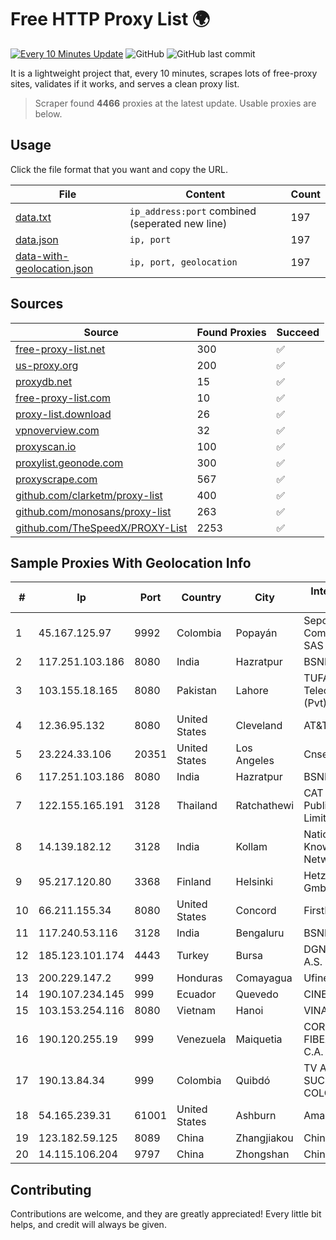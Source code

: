 
# Free HTTP Proxy List 🌍

[![Every 10 Minutes Update](https://github.com/mertguvencli/http-proxy-list/actions/workflows/main.yml/badge.svg?branch=main)](https://github.com/mertguvencli/http-proxy-list/actions/workflows/main.yml)
![GitHub](https://img.shields.io/github/license/mertguvencli/http-proxy-list)
![GitHub last commit](https://img.shields.io/github/last-commit/mertguvencli/http-proxy-list)

It is a lightweight project that, every 10 minutes, scrapes lots of free-proxy sites, validates if it works, and serves a clean proxy list.


> Scraper found **4466** proxies at the latest update. Usable proxies are below.

## Usage

Click the file format that you want and copy the URL.


|File|Content|Count|
|----|-------|-----|
|[data.txt](https://raw.githubusercontent.com/mertguvencli/http-proxy-list/main/proxy-list/data.txt)|`ip_address:port` combined (seperated new line)|197|
|[data.json](https://raw.githubusercontent.com/mertguvencli/http-proxy-list/main/proxy-list/data.json)|`ip, port`|197|
|[data-with-geolocation.json](https://raw.githubusercontent.com/mertguvencli/http-proxy-list/main/proxy-list/data-with-geolocation.json)|`ip, port, geolocation`|197|

## Sources

|Source|Found Proxies|Succeed|
|------|-------------|-------|
|[free-proxy-list.net](https://free-proxy-list.net)|300|✅|
|[us-proxy.org](https://www.us-proxy.org)|200|✅|
|[proxydb.net](http://proxydb.net)|15|✅|
|[free-proxy-list.com](https://free-proxy-list.com/?page=&port=&type%5B%5D=http&type%5B%5D=https&up_time=0&search=Search)|10|✅|
|[proxy-list.download](https://www.proxy-list.download/HTTP)|26|✅|
|[vpnoverview.com](https://vpnoverview.com/privacy/anonymous-browsing/free-proxy-servers)|32|✅|
|[proxyscan.io](https://www.proxyscan.io)|100|✅|
|[proxylist.geonode.com](https://proxylist.geonode.com/api/proxy-list?limit=300&page=1&sort_by=lastChecked&sort_type=desc&protocols=http,https)|300|✅|
|[proxyscrape.com](https://api.proxyscrape.com/v2/?request=displayproxies&protocol=http&timeout=10000&country=all&ssl=all&anonymity=all)|567|✅|
|[github.com/clarketm/proxy-list](https://raw.githubusercontent.com/clarketm/proxy-list/master/proxy-list-raw.txt)|400|✅|
|[github.com/monosans/proxy-list](https://raw.githubusercontent.com/monosans/proxy-list/main/proxies/http.txt)|263|✅|
|[github.com/TheSpeedX/PROXY-List](https://raw.githubusercontent.com/TheSpeedX/PROXY-List/master/http.txt)|2253|✅|


## Sample Proxies With Geolocation Info

|#|Ip|Port|Country|City|Internet Service Provider|
|-|--|----|-------|----|-------------------------|
|1|45.167.125.97|9992|Colombia|Popayán|Sepcom Comunicaciones SAS|
|2|117.251.103.186|8080|India|Hazratpur|BSNL Internet|
|3|103.155.18.165|8080|Pakistan|Lahore|TUFA Telecommunication (Pvt) Ltd.|
|4|12.36.95.132|8080|United States|Cleveland|AT&T Services, Inc.|
|5|23.224.33.106|20351|United States|Los Angeles|Cnservers LLC|
|6|117.251.103.186|8080|India|Hazratpur|BSNL Internet|
|7|122.155.165.191|3128|Thailand|Ratchathewi|CAT Telecom Public Company Limited|
|8|14.139.182.12|3128|India|Kollam|National Knowledge Network|
|9|95.217.120.80|3368|Finland|Helsinki|Hetzner Online GmbH|
|10|66.211.155.34|8080|United States|Concord|FirstLight Fiber|
|11|117.240.53.116|3128|India|Bengaluru|BSNL Internet|
|12|185.123.101.174|4443|Turkey|Bursa|DGN TEKNOLOJI A.S.|
|13|200.229.147.2|999|Honduras|Comayagua|Ufinet Panama S.A.|
|14|190.107.234.145|999|Ecuador|Quevedo|CINECABLE TV|
|15|103.153.254.116|8080|Vietnam|Hanoi|VINAHOST-HN|
|16|190.120.255.19|999|Venezuela|Maiquetia|CORPORACION FIBEX TELECOM, C.A.|
|17|190.13.84.34|999|Colombia|Quibdó|TV AZTECA SUCURSAL COLOMBIA|
|18|54.165.239.31|61001|United States|Ashburn|Amazon.com, Inc.|
|19|123.182.59.125|8089|China|Zhangjiakou|Chinanet|
|20|14.115.106.204|9797|China|Zhongshan|Chinanet|



## Contributing

Contributions are welcome, and they are greatly appreciated! Every
little bit helps, and credit will always be given.

